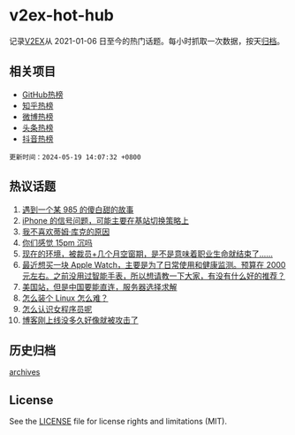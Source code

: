 # v2ex-hot-hub

 记录[V2EX](https://www.v2ex.com/)从 2021-01-06 日至今的热门话题。每小时抓取一次数据，按天[归档](archives)。
 
 ## 相关项目

- [GitHub热榜](https://github.com/it985/github-hot-hub)
- [知乎热榜](https://github.com/it985/zhihu-hot-hub)
- [微博热榜](https://github.com/it985/weibo-hot-hub)
- [头条热榜](https://github.com/it985/toutiao-hot-hub)
- [抖音热榜](https://github.com/it985/douyin-hot-hub)


 `更新时间：2024-05-19 14:07:32 +0800`

## 热议话题

1. [遇到一个某 985 的傻白甜的故事](https://www.v2ex.com/t/1041838)
1. [iPhone 的信号问题，可能主要在基站切换策略上](https://www.v2ex.com/t/1041849)
1. [我不喜欢蒂姆·库克的原因](https://www.v2ex.com/t/1041931)
1. [你们感觉 15pm 沉吗](https://www.v2ex.com/t/1041833)
1. [现在的环境，被裁员+几个月空窗期，是不是意味着职业生命就结束了……](https://www.v2ex.com/t/1041899)
1. [最近想买一块 Apple Watch，主要是为了日常使用和健康监测。预算在 2000 元左右。之前没用过智能手表，所以想请教一下大家，有没有什么好的推荐？](https://www.v2ex.com/t/1041948)
1. [美国站，但是中国要能直连，服务器选择求解](https://www.v2ex.com/t/1041874)
1. [怎么装个 Linux 怎么难？](https://www.v2ex.com/t/1041920)
1. [怎么认识女程序员呢](https://www.v2ex.com/t/1041976)
1. [博客刚上线没多久好像就被攻击了](https://www.v2ex.com/t/1041848)

## 历史归档

[archives](archives)

## License

See the [LICENSE](LICENSE) file for license rights and limitations (MIT).
